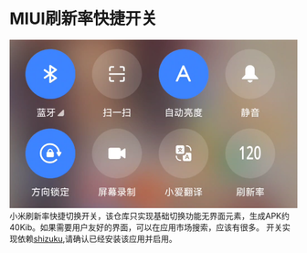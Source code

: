 # MIUI刷新率快捷开关
![img.png](docs/img.png)
小米刷新率快捷切换开关，该仓库只实现基础切换功能无界面元素，生成APK约40Kib。如果需要用户友好的界面，可以在应用市场搜索，应该有很多。
开关实现依赖[shizuku](https://shizuku.rikka.app/zh-hans/),请确认已经安装该应用并启用。